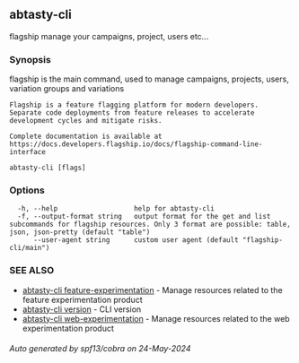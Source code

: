 ## abtasty-cli

flagship manage your campaigns, project, users etc...

### Synopsis

flagship is the main command, used to manage campaigns, projects, users, variation groups and variations
	
	Flagship is a feature flagging platform for modern developers. 
	Separate code deployments from feature releases to accelerate development cycles and mitigate risks.
	
	Complete documentation is available at https://docs.developers.flagship.io/docs/flagship-command-line-interface

```
abtasty-cli [flags]
```

### Options

```
  -h, --help                   help for abtasty-cli
  -f, --output-format string   output format for the get and list subcommands for flagship resources. Only 3 format are possible: table, json, json-pretty (default "table")
      --user-agent string      custom user agent (default "flagship-cli/main")
```

### SEE ALSO

* [abtasty-cli feature-experimentation](abtasty-cli_feature-experimentation.md)	 - Manage resources related to the feature experimentation product
* [abtasty-cli version](abtasty-cli_version.md)	 - CLI version
* [abtasty-cli web-experimentation](abtasty-cli_web-experimentation.md)	 - Manage resources related to the web experimentation product

###### Auto generated by spf13/cobra on 24-May-2024
